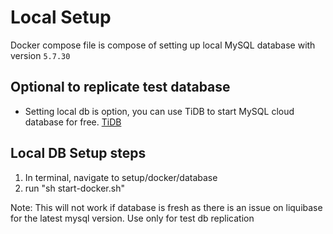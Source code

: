 # Local Setup
Docker compose file is compose of setting up local MySQL database with version `5.7.30`

## Optional to replicate test database
- Setting local db is option, you can use TiDB to start MySQL cloud database for free. [TiDB](https://tidbcloud.com/)

## Local DB Setup steps
1. In terminal, navigate to setup/docker/database
2. run "sh start-docker.sh"

Note: This will not work if database is fresh as there is an issue on liquibase for the latest mysql version.
Use only for test db replication
